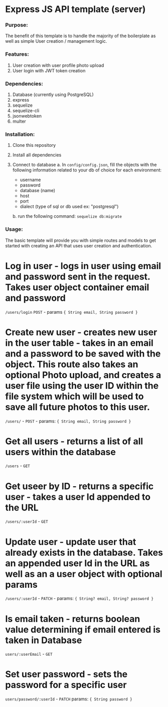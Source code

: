# Express JS API template (server)

### Purpose:

The benefit of this template is to handle the majority of the boilerplate as well as simple User creation / management logic.

### Features:

1. User creation with user profile photo upload
2. User login with JWT token creation

### Dependencies:

1. Database (currently using PostgreSQL)
2. express
3. sequelize
4. sequelize-cli
5. jsonwebtoken
6. multer

### Installation:

1. Clone this repository
2. Install all dependencies
3. Connect to database
   a. In `config/config.json`, fill the objects with the following information related to your db of choice for each environment:

   - username
   - password
   - database (name)
   - host
   - port
   - dialect (type of sql or db used ex: "postgresql")

   b. run the following command: `sequelize db:migrate`

### Usage:

The basic template will provide you with simple routes and models to get started with creating an API that uses user creation and authentication.

# Log in user - logs in user using email and password sent in the request. Takes user object container email and password

`/users/login` `POST` - params `{ String email, String password }`

# Create new user - creates new user in the user table - takes in an email and a password to be saved with the object. This route also takes an optional Photo upload, and creates a user file using the user ID within the file system which will be used to save all future photos to this user.

`/users/` - `POST` - params: `{ String email, String password }`

# Get all users - returns a list of all users within the database

`/users` - `GET`

# Get useer by ID - returns a specific user - takes a user Id appended to the URL

`/users/:userId` - `GET`

# Update user - update user that already exists in the database. Takes an appended user Id in the URL as well as an a user object with optional params

`/users/:userId` - `PATCH` - params: `{ String? email, String? password }`

# Is email taken - returns boolean value determining if email entered is taken in Database

`users/:userEmail` - `GET`

# Set user password - sets the password for a specific user

`users/password/:userId` - `PATCH` params: `{ String password }`
